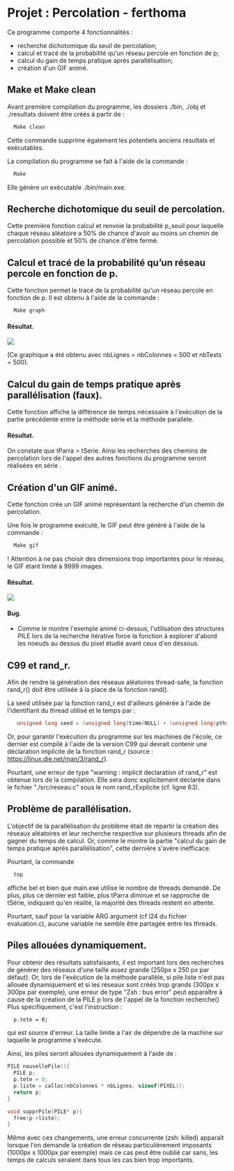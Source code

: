 # Projet : Percolation - ferthoma

Ce programme comporte 4 fonctionnalités :
- recherche dichotomique du seuil de percolation;
- calcul et tracé de la probabilité qu’un réseau percole en fonction de p;
- calcul du gain de temps pratique après parallélisation;
- création d'un GIF animé.

## Make et Make clean

Avant première compilation du programme, les dossiers ./bin, ./obj et ./resultats doivent être créés à partir de :

```bash
  Make clean
```

Cette commande supprime également les potentiels anciens résultats et exécutables.

La compilation du programme se fait à l'aide de la commande :

```bash
  Make
```

Elle génère un exécutable ./bin/main.exe.


## Recherche dichotomique du seuil de percolation.
Cette première fonction calcul et renvoie la probabilité p_seuil pour laquelle chaque réseau aléatoire a 50% de chance d'avoir au moins un chemin de percolation possible et 50% de chance d'être fermé.

## Calcul et tracé de la probabilité qu’un réseau percole en fonction de p.

Cette fonction permet le tracé de la probabilité qu'un réseau percole en fonction de p. Il est obtenu à l'aide de la commande :

```bash
  Make graph
```

#### Résultat.

![](https://www.zupimages.net/up/23/19/epo8.png)

(Ce graphique a été obtenu avec nbLignes = nbColonnes = 500 et nbTests = 500).

## Calcul du gain de temps pratique après parallélisation (faux).

Cette fonction affiche la différence de temps nécessaire à l'exécution de la partie précédente entre la méthode série et la méthode parallèle.

#### Résultat.

On constate que tParra > tSerie. Ainsi les recherches des chemins de percolation lors de l'appel des autres fonctions du programme seront réalisées en série .

## Création d'un GIF animé.

Cette fonction crée un GIF animé représentant la recherche d'un chemin de percolation.

Une fois le programme exécuté, le GIF peut être généré à l'aide de la commande :

```bash
  Make gif
```

! Attention à ne pas choisir des dimensions trop importantes pour le réseau, le GIF étant limité à 9999 images.

#### Résultat.

![](https://www.zupimages.net/up/23/20/jds1.gif)

#### Bug.

- Comme le montre l'exemple animé ci-dessus, l'utilisation des structures PILE lors de la recherche itérative force la fonction à explorer d'abord les noeuds au dessus du pixel étudié avant ceux d'en dessous.

## C99 et rand_r.

Afin de rendre la génération des réseaux aléatoires thread-safe, la fonction rand_r() doit être utilisée à la place de la fonction rand().

La seed utilisée par la fonction rand_r est d'ailleurs générée à l'aide de l'identifiant du thread utilisé et le temps par :

```C
   unsigned long seed = (unsigned long)time(NULL) + (unsigned long)pthread_self();
```

Or, pour garantir l'exécution du programme sur les machines de l'école, ce dernier est compilé à l'aide de la version C99 qui devrait contenir une déclaration implicite de la fonction rand_r (source : https://linux.die.net/man/3/rand_r).

Pourtant, une erreur de type "warning : implicit declaration of rand_r" est obtenue lors de la compilation. Elle sera donc explicitement déclarée dans le fichier "./src/reseau.c" sous le nom rand_rExplicite (cf. ligne 63).

## Problème de parallélisation.

L'objectif de la parallélisation du problème était de répartir la création des réseaux aléatoires et leur recherche respective sur plusieurs threads afin de gagner du temps de calcul. Or, comme le montre la partie "calcul du gain de temps pratique après parallélisation", cette dernière s'avère inefficace. 

Pourtant, la commande 
```bash
  top
```
affiche bel et bien que main.exe utilise le nombre de threads demandé. De plus, plus ce dernier est faible, plus tParra diminue et se rapproche de tSérie, indiquant qu'en réalité, la majorité des threads restent en attente.

Pourtant, sauf pour la variable ARG argument (cf l24 du fichier evaluation.c), aucune variable ne semble être partagée entre les threads.

## Piles allouées dynamiquement.

Pour obtenir des résultats satisfaisants, il est important lors des recherches de générer des réseaux d'une taille assez grande (250px x 250 px par défaut). Or, lors de l'exécution de la méthode parallèle, si pile.liste n'est pas allouée dynamiquement et si les réseaux sont créés trop grands (300px x 300px par exemple), une erreur de type "Zsh : bus error" peut apparaître à cause de la création de la PILE p lors de l'appel de la fonction recherche() Plus spécifiquement, c'est l'instruction :

```bash
  p.tete = 0;
```

qui est source d'erreur. La taille limite a l'air de dépendre de la machine sur laquelle le programme s'exécute. 

Ainsi, les piles seront allouées dynamiquement à l'aide de :
```C
PILE nouvellePile(){
  PILE p;
  p.tete = 0;
  p.liste = calloc(nbColonnes * nbLignes, sizeof(PIXEL));
  return p;
}

void supprPile(PILE* p){
  free(p->liste);
}
```

Même avec ces changements, une erreur concurrente (zsh: killed) apparaît lorsque l'on demande la création de réseau particulièrement imposants (1000px x 1000px par exemple) mais ce cas peut être oublié car sans, les temps de calculs seraient dans tous les cas bien trop importants.